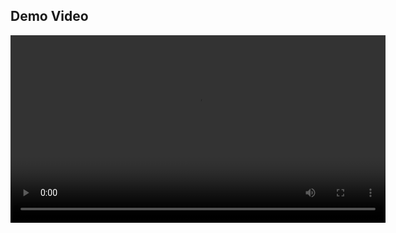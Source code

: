## Demo Video
<video width="600" controls>
  <source src="media/demo-coreSPA.mp4" type="video/mp4">
  Your browser does not support the video tag.
</video>
